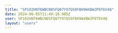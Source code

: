 ```yaml
---
title: "SP102HNT6WBCN05FQ07Y97QS9FBH9W4BWJP8T6V4Q"
date: 2024-06-05T11:49:18.985Z
user: SP102HNT6WBCN05FQ07Y97QS9FBH9W4BWJP8T6V4Q
layout: "users"
---
```

    